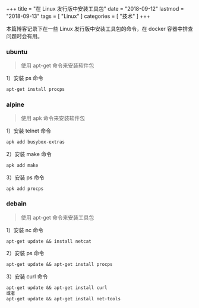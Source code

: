 +++
title = "在 Linux 发行版中安装工具包"
date = "2018-09-12"
lastmod = "2018-09-13"
tags = [
    "Linux"
]
categories = [
    "技术"
]
+++

本篇博客记录下在一些 Linux 发行版中安装工具包的命令，在 docker 容器中排查问题时会有用。

<!--more-->

### ubuntu
> 使用 apt-get 命令来安装软件包

1）安装 ps 命令
```markdown
apt-get install procps
```

### alpine
> 使用 apk 命令来安装软件包 

1）安装 telnet 命令
```markdown
apk add busybox-extras
```

2）安装 make 命令
```markdown
apk add make
```
3）安装 ps 命令
```
apk add procps
```

### debain
> 使用 apt-get 命令来安装工具包

1）安装 nc 命令
```markdown
apt-get update && install netcat
```

2）安装 ps 命令
```markdown
apt-get update && apt-get install procps
```

3）安装 curl 命令
```markdown
apt-get update && apt-get install curl
或者
apt-get update && apt-get install net-tools
```
